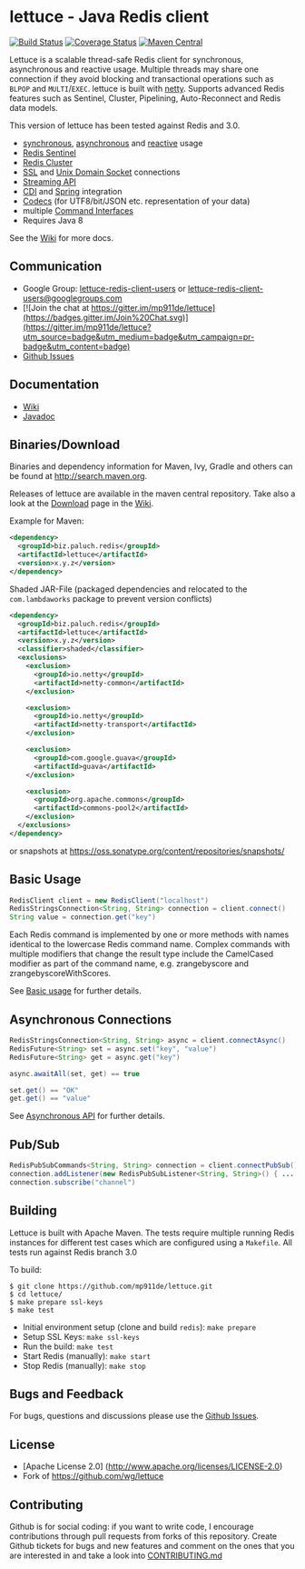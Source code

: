 lettuce - Java Redis client
====================================================

[![Build Status](https://travis-ci.org/mp911de/lettuce.svg)](https://travis-ci.org/mp911de/lettuce) [![Coverage Status](https://img.shields.io/coveralls/mp911de/lettuce.svg)](https://coveralls.io/r/mp911de/lettuce) [![Maven Central](https://maven-badges.herokuapp.com/maven-central/biz.paluch.redis/lettuce/badge.svg)](https://maven-badges.herokuapp.com/maven-central/biz.paluch.redis/lettuce)

Lettuce is a scalable thread-safe Redis client for synchronous,
asynchronous and reactive usage. Multiple threads may share one connection if they avoid blocking and transactional
operations such as `BLPOP` and  `MULTI`/`EXEC`.
lettuce is built with [netty](https://github.com/netty/netty).
Supports advanced Redis features such as Sentinel, Cluster, Pipelining, Auto-Reconnect and Redis data models.

This version of lettuce has been tested against Redis and 3.0.

* [synchronous](https://github.com/mp911de/lettuce/wiki/Basic-usage), [asynchronous](https://github.com/mp911de/lettuce/wiki/Asynchronous-API-%284.0%29) and  [reactive](https://github.com/mp911de/lettuce/wiki/Reactive-API-%284.0%29) usage
* [Redis Sentinel](https://github.com/mp911de/lettuce/wiki/Redis-Sentinel)
* [Redis Cluster](https://github.com/mp911de/lettuce/wiki/Redis-Cluster)
* [SSL](https://github.com/mp911de/lettuce/wiki/SSL-Connections) and [Unix Domain Socket](https://github.com/mp911de/lettuce/wiki/Unix-Domain-Sockets) connections
* [Streaming API](https://github.com/mp911de/lettuce/wiki/Streaming-API)
* [CDI](https://github.com/mp911de/lettuce/wiki/CDI-Support) and [Spring](https://github.com/mp911de/lettuce/wiki/Spring-Support) integration
* [Codecs](https://github.com/mp911de/lettuce/wiki/Codecs) (for UTF8/bit/JSON etc. representation of your data)
* multiple [Command Interfaces](https://github.com/mp911de/lettuce/wiki/Command-Interfaces-(4.0))
* Requires Java 8

See the [Wiki](https://github.com/mp911de/lettuce/wiki) for more docs.


Communication
---------------

* Google Group: [lettuce-redis-client-users](https://groups.google.com/d/forum/lettuce-redis-client-users) or lettuce-redis-client-users@googlegroups.com
* [![Join the chat at https://gitter.im/mp911de/lettuce](https://badges.gitter.im/Join%20Chat.svg)](https://gitter.im/mp911de/lettuce?utm_source=badge&utm_medium=badge&utm_campaign=pr-badge&utm_content=badge)
* [Github Issues](https://github.com/mp911de/lettuce/issues)


Documentation
---------------

* [Wiki](https://github.com/mp911de/lettuce/wiki)
* [Javadoc](http://redis.paluch.biz/docs/api/releases/latest/)


Binaries/Download
----------------

Binaries and dependency information for Maven, Ivy, Gradle and others can be found at http://search.maven.org.

Releases of lettuce are available in the maven central repository. Take also a look at the [Download](https://github.com/mp911de/lettuce/wiki/Download) page in the [Wiki](https://github.com/mp911de/lettuce/wiki).

Example for Maven:

```xml
<dependency>
  <groupId>biz.paluch.redis</groupId>
  <artifactId>lettuce</artifactId>
  <version>x.y.z</version>
</dependency>
```

Shaded JAR-File (packaged dependencies  and relocated to the `com.lambdaworks` package to prevent version conflicts)

```xml
<dependency>
  <groupId>biz.paluch.redis</groupId>
  <artifactId>lettuce</artifactId>
  <version>x.y.z</version>
  <classifier>shaded</classifier>
  <exclusions>
    <exclusion>
      <groupId>io.netty</groupId>
      <artifactId>netty-common</artifactId>
    </exclusion>

    <exclusion>
      <groupId>io.netty</groupId>
      <artifactId>netty-transport</artifactId>
    </exclusion>

    <exclusion>
      <groupId>com.google.guava</groupId>
      <artifactId>guava</artifactId>
    </exclusion>

    <exclusion>
      <groupId>org.apache.commons</groupId>
      <artifactId>commons-pool2</artifactId>
    </exclusion>
  </exclusions>
</dependency>
```    

or snapshots at https://oss.sonatype.org/content/repositories/snapshots/

Basic Usage
-----------

```java
RedisClient client = new RedisClient("localhost")
RedisStringsConnection<String, String> connection = client.connect()
String value = connection.get("key")
```

Each Redis command is implemented by one or more methods with names identical
to the lowercase Redis command name. Complex commands with multiple modifiers
that change the result type include the CamelCased modifier as part of the
command name, e.g. zrangebyscore and zrangebyscoreWithScores.

See [Basic usage](https://github.com/mp911de/lettuce/wiki/Basic-usage) for further details.

Asynchronous Connections
------------------------

```java
RedisStringsConnection<String, String> async = client.connectAsync()
RedisFuture<String> set = async.set("key", "value")
RedisFuture<String> get = async.get("key")

async.awaitAll(set, get) == true

set.get() == "OK"
get.get() == "value"
```

See [Asynchronous API](https://github.com/mp911de/lettuce/wiki/Asynchronous-API-%284.0%29) for further details.

Pub/Sub
-------

```java
RedisPubSubCommands<String, String> connection = client.connectPubSub().sync();
connection.addListener(new RedisPubSubListener<String, String>() { ... })
connection.subscribe("channel")
```

Building
-----------

Lettuce is built with Apache Maven. The tests require multiple running Redis instances for different test cases which
are configured using a ```Makefile```. All tests run against Redis branch 3.0

To build:

```
$ git clone https://github.com/mp911de/lettuce.git
$ cd lettuce/
$ make prepare ssl-keys
$ make test
```

* Initial environment setup (clone and build `redis`): ```make prepare```
* Setup SSL Keys: ```make ssl-keys```
* Run the build: ```make test```
* Start Redis (manually): ```make start```
* Stop Redis (manually): ```make stop```

Bugs and Feedback
-----------

For bugs, questions and discussions please use the [Github Issues](https://github.com/mp911de/lettuce/issues).

License
-------

* [Apache License 2.0] (http://www.apache.org/licenses/LICENSE-2.0)
* Fork of https://github.com/wg/lettuce

Contributing
-------

Github is for social coding: if you want to write code, I encourage contributions through pull requests from forks of this repository. 
Create Github tickets for bugs and new features and comment on the ones that you are interested in and take a look into [CONTRIBUTING.md](https://github.com/mp911de/lettuce/tree/master/CONTRIBUTING.md)
